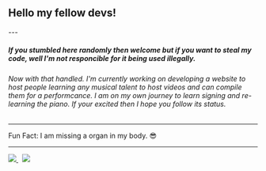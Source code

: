 <h2>Hello my fellow devs!</h2>
---
<h5>If you stumbled here randomly then welcome but if you want to steal my code, well I'm not responcible for it being used illegally.</h5>

<h6>Now with that handled.
I'm currently working on developing a website to host people learning any musical talent to host videos and can compile them for a performcance.
I am on my own journey to learn signing and re-learning the piano. If your excited then I hope you follow its status.</h6>

----
Fun Fact: I am missing a organ in my body. 😎

---

<div>
 <a href="#" align="left"> 
<img src="https://github-readme-stats.vercel.app/api/top-langs/?username=lucweidell&text_color=586069&layout=compact&hide_border=true&bg_color=fff&title_color=0366d6&count_private=true&include_all_commits=true" />
 </a>
  <span>&nbsp;</span>
 <a href="#" align="left">
<img src="https://github-readme-stats.vercel.app/api?username=lucweidell&count_private=true&show_icons=true&icon_color=222&title_color=0366d6&text_color=586069&bg_color=fff&hide=issues&hide_border=true&include_all_commits=true" />
  </a>
</div>
